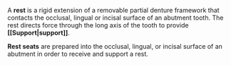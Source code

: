 A **rest** is a rigid extension of a removable partial denture framework that contacts the occlusal, lingual or incisal surface of an abutment tooth. The rest directs force through the long axis of the tooth to provide **[[Support|support]]**.

**Rest seats** are prepared into the occlusal, lingual, or incisal surface of an abutment in order to receive and support a rest.